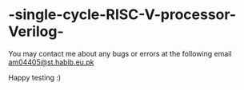 # -single-cycle-RISC-V-processor-Verilog-

You may contact me about any bugs or errors 
at the following email am04405@st.habib.eu.pk

Happy testing :)
